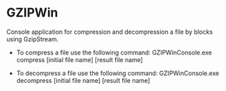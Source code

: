 # GZIPWin

Console application for compression and decompression a file by blocks using GzipStream. 

- To compress a file use the following command:
GZIPWinConsole.exe compress [initial file name] [result file name]

- To decompress a file use the following command:
GZIPWinConsole.exe decompress [initial file name] [result file name]
